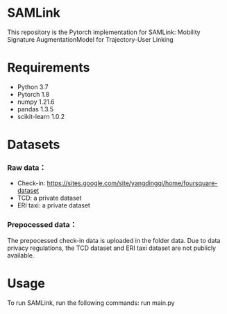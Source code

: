 # SAMLink
This repository is the Pytorch implementation for SAMLink:  Mobility Signature AugmentationModel for Trajectory-User Linking

# Requirements
- Python 3.7
- Pytorch 1.8
- numpy 1.21.6
- pandas 1.3.5
- scikit-learn 1.0.2

# Datasets
### Raw data：
  - Check-in: <https://sites.google.com/site/yangdingqi/home/foursquare-dataset>
  - TCD: a private dataset
  - ERI taxi: a private dataset

### Prepocessed data：
The prepocessed check-in data is uploaded in the folder data. Due to data privacy regulations, the TCD dataset and ERI taxi dataset are not publicly available.

# Usage
To run SAMLink, run the following commands:
run main.py
